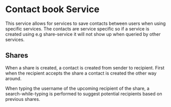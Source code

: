 # Contact book Service

This service allows for services to save contacts between users when using specific services.
The contacts are service specific so if a service is created using e.g share-service it will
not show up when queried by other services. 

## Shares

When a share is created, a contact is created from sender to recipient. First when the recipient 
accepts the share a contact is created the other way around.

When typing the username of the upcoming recipient of the share, a search-while-typing is 
performed to suggest potential recipients based on previous shares.

